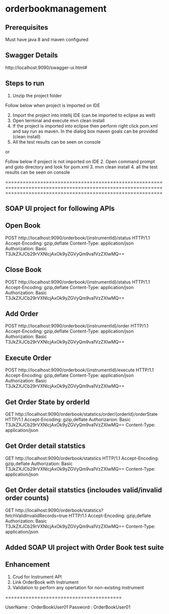 # orderbookmanagement
Prerequisites
-------------
Must have java 8 and maven configured

Swagger Details
---------------
http://localhost:9090/swagger-ui.html#

Steps to run
------------

1. Unzip the project folder

Follow below when project is imported on IDE

2. Import the project into intellij IDE (can be imported to eclipse as well)
3. Open terminal and execute mvn clean install
4. If the project is imported into eclipse then perform right click pom.xml and say run as maven. In the dialog box maven goals can be provided (clean install)
5. All the test results can be seen on console

or

Follow below if project is not imported on IDE
2. Open command prompt and goto directory and look for pom.xml
3. mvn clean install
4. all the test results can be seen on console


==================================================================================================================================================================

SOAP UI project for following APIs
----------------------------------

Open Book
---------
POST http://localhost:9090/orderbook/{instrumentId}/status HTTP/1.1
Accept-Encoding: gzip,deflate
Content-Type: application/json
Authorization: Basic T3JkZXJCb29rVXNlcjAxOk9yZGVyQm9va1VzZXIwMQ==

Close Book
----------
POST http://localhost:9090/orderbook/{instrumentId}/status HTTP/1.1
Accept-Encoding: gzip,deflate
Content-Type: application/json
Authorization: Basic T3JkZXJCb29rVXNlcjAxOk9yZGVyQm9va1VzZXIwMQ==

Add Order
---------
POST http://localhost:9090/orderbook/{instrumentId}/order HTTP/1.1
Accept-Encoding: gzip,deflate
Content-Type: application/json
Authorization: Basic T3JkZXJCb29rVXNlcjAxOk9yZGVyQm9va1VzZXIwMQ==

Execute Order
-------------
POST http://localhost:9090/orderbook/{instrumentId}/execute HTTP/1.1
Accept-Encoding: gzip,deflate
Content-Type: application/json
Authorization: Basic T3JkZXJCb29rVXNlcjAxOk9yZGVyQm9va1VzZXIwMQ==

Get Order State by orderId
--------------------------
GET http://localhost:9090/orderbook/statstics/order/{orderId}/orderState HTTP/1.1
Accept-Encoding: gzip,deflate
Authorizarion: Basic T3JkZXJCb29rVXNlcjAxOk9yZGVyQm9va1VzZXIwMQ==
Content-Type: application/json

Get Order detail statstics
--------------------------
GET http://localhost:9090/orderbook/statstics HTTP/1.1
Accept-Encoding: gzip,deflate
Authorization: Basic T3JkZXJCb29rVXNlcjAxOk9yZGVyQm9va1VzZXIwMQ==
Content-Type: application/json

Get Order detail statstics (incloudes valid/invalid order counts)
------------------------------------------------------------------
GET http://localhost:9090/orderbook/statstics?fetchValidInvalidRecords=true HTTP/1.1
Accept-Encoding: gzip,deflate
Authorization: Basic T3JkZXJCb29rVXNlcjAxOk9yZGVyQm9va1VzZXIwMQ==
Content-Type: application/json

Added SOAP UI project with Order Book test suite
------------------------------------------------


Enhancement
-----------
1. Crud for Instrument API
2. Link OrderBook with Instrument
3. Validation to perforn any opertation for non-existing instrument

========================================

UserName : OrderBookUser01
Password : OrderBookUser01
